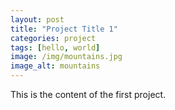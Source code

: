 ```yaml
---
layout: post
title: "Project Title 1"
categories: project
tags: [hello, world]
image: /img/mountains.jpg
image_alt: mountains
---
```


This is the content of the first project.

